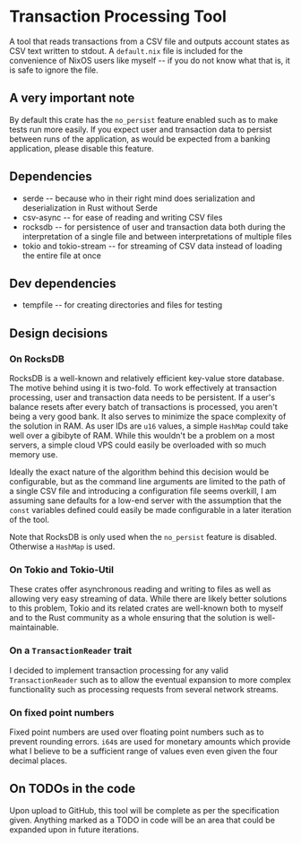 # Transaction Processing Tool
A tool that reads transactions from a CSV file and outputs account states as CSV text written to
stdout. A `default.nix` file is included for the convenience of NixOS users like myself -- if you
do not know what that is, it is safe to ignore the file.

## A very important note
By default this crate has the `no_persist` feature enabled such as to make tests run more easily.
If you expect user and transaction data to persist between runs of the application, as would be
expected from a banking application, please disable this feature.

## Dependencies
* serde -- because who in their right mind does serialization and deserialization in Rust without
  Serde
* csv-async -- for ease of reading and writing CSV files
* rocksdb -- for persistence of user and transaction data both during the interpretation of a single
  file and between interpretations of multiple files
* tokio and tokio-stream -- for streaming of CSV data instead of loading the entire file at once

## Dev dependencies
* tempfile -- for creating directories and files for testing

## Design decisions

### On RocksDB
RocksDB is a well-known and relatively efficient key-value store database. The motive behind using
it is two-fold. To work effectively at transaction processing, user and transaction data needs to be
persistent. If a user's balance resets after every batch of transactions is processed, you aren't
being a very good bank. It also serves to minimize the space complexity of the solution in RAM. As
user IDs are `u16` values, a simple `HashMap` could take well over a gibibyte of RAM. While this
wouldn't be a problem on a most servers, a simple cloud VPS could easily be overloaded with so much
memory use.

Ideally the exact nature of the algorithm behind this decision would be configurable, but as the
command line arguments are limited to the path of a single CSV file and introducing a configuration
file seems overkill, I am assuming sane defaults for a low-end server with the assumption that the
`const` variables defined could easily be made configurable in a later iteration of the tool.

Note that RocksDB is only used when the `no_persist` feature is disabled. Otherwise a `HashMap` is
used.

### On Tokio and Tokio-Util
These crates offer asynchronous reading and writing to files as well as allowing very easy streaming
of data. While there are likely better solutions to this problem, Tokio and its related crates are
well-known both to myself and to the Rust community as a whole ensuring that the solution is
well-maintainable.

### On a `TransactionReader` trait
I decided to implement transaction processing for any valid `TransactionReader` such as to allow
the eventual expansion to more complex functionality such as processing requests from several
network streams.

### On fixed point numbers
Fixed point numbers are used over floating point numbers such as to prevent rounding errors. `i64`s
are used for monetary amounts which provide what I believe to be a sufficient range of values even
even given the four decimal places.


## On TODOs in the code
Upon upload to GitHub, this tool will be complete as per the specification given. Anything marked
as a TODO in code will be an area that could be expanded upon in future iterations.
